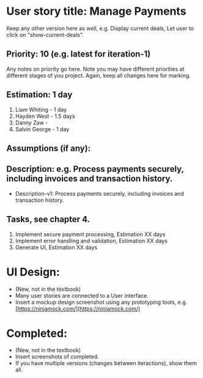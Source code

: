 # User story title: Manage Payments

Keep any other version here as well, e.g. Display current deals, Let user to click on "show-current-deals".

## Priority: 10 (e.g. latest for iteration-1)
Any notes on priority go here. 
Note you may have different priorities at different stages of you project.
Again, keep all changes here for marking.

## Estimation: 1 day

1. Liam Whiting - 1 day
2. Hayden West - 1.5 days
3. Danny Zaw - 
4. Salvin George - 1 day

## Assumptions (if any):

## Description: e.g. Process payments securely, including invoices and transaction history.

* Description-v1: Process payments securely, including invoices and transaction history.

## Tasks, see chapter 4.

1. Implement secure payment processing, Estimation XX days
2. Implement error handling and validation, Estimation XX days
3. Generate UI, Estimation XX days


# UI Design:
* (New, not in the textbook) 
* Many user stories are connected to a User interface.
* Insert a mockup design screenshot using any prototyping tools, e.g. [https://ninjamock.com/](https://ninjamock.com/)

# Completed:
* (New, not in the textbook) 
* Insert screenshots of completed. 
* If you have multiple versions (changes between iteractions), show them all.


